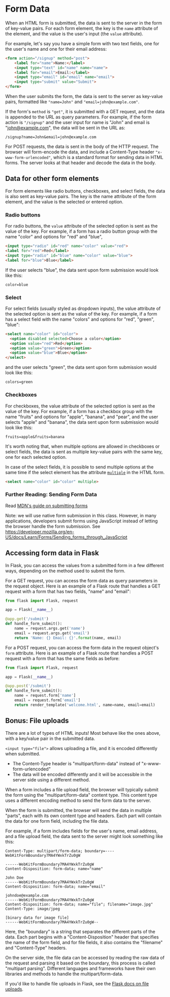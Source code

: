 # Form Data

When an HTML form is submitted, the data is sent to the server in the form of key-value pairs. For each form element, the key is the `name` attribute of the element, and the value is the user's input (the `value` attribute).

For example, let's say you have a simple form with two text fields, one for the user's name and one for their email address:

```html
<form action="/signup" method="post">
    <label for="name">Name:</label>
    <input type="text" id="name" name="name">
    <label for="email">Email:</label>
    <input type="email" id="email" name="email">
    <input type="submit" value="Submit">
</form>
```

When the user submits the form, the data is sent to the server as key-value pairs, formatted like `"name=John"` and `"email=john@example.com"`. 

If the form's `method` is `"get"`, it is submitted with a GET request, and the data is appended to the URL as query parameters. For example, if the form action is `"/signup"` and the user input for name is "John" and email is "john@example.com", the data will be sent in the URL as:

```
/signup?name=John&email=john@example.com
```

For POST requests, the data is sent in the body of the HTTP request. The browser will form-encode the data, and include a Content-Type header `"x-www-form-urlencoded"`, which is a standard format for sending data in HTML forms. The server looks at that header and decode the data in the body.

## Data for other form elements

For form elements like radio buttons, checkboxes, and select fields, the data is also sent as key-value pairs. The key is the name attribute of the form element, and the value is the selected or entered option.

### Radio buttons

For radio buttons, the `value` attribute of the selected option is sent as the value of the key. For example, if a form has a radio button group with the name "color" and options for "red" and "blue", 

```html
<input type="radio" id="red" name="color" value="red">
<label for="red">Red</label>
<input type="radio" id="blue" name="color" value="blue">
<label for="blue">Blue</label>
```

If the user selects "blue", the data sent upon form submission would look like this:

```
color=blue
```

### Select

For select fields (usually styled as dropdown inputs), the value attribute of the selected option is sent as the value of the key. For example, if a form has a select field with the name "colors" and options for "red", "green", "blue": 

```html
<select name="color" id="color">
  <option disabled selected>Choose a color</option>
  <option value="red">Red</option>
  <option value="green">Green</option>
  <option value="blue">Blue</option>
</select>
```

and the user selects "green", the data sent upon form submission would look like this:
```
colors=green
```

### Checkboxes

For checkboxes, the value attribute of the selected option is sent as the value of the key. For example, if a form has a checkbox group with the name "fruits" and options for "apple", "banana", and "pear", and the user selects "apple" and "banana", the data sent upon form submission would look like this:

```
fruits=apple&fruits=banana
```

It's worth noting that, when multiple options are allowed in checkboxes or select fields, the data is sent as multiple key-value pairs with the same key, one for each selected option. 

In case of the select fields, it is possible to send multiple options at the same time if the select element has the attribute [`multiple`](https://developer.mozilla.org/en-US/docs/Web/HTML/Element/select#attr-multiple) in the HTML form.

```html
<select name="color" id="color" multiple>
```

### Further Reading: Sending Form Data

Read [MDN's guide on submitting forms](https://developer.mozilla.org/en-US/docs/Learn/Forms/Sending_and_retrieving_form_data)

Note: we will use native form submission in this class. However, in many applications, developers submit forms using JavaScript instead of letting the browser handle the form submission. See https://developer.mozilla.org/en-US/docs/Learn/Forms/Sending_forms_through_JavaScript

## Accessing form data in Flask

In Flask, you can access the values from a submitted form in a few different ways, depending on the method used to submit the form.

For a GET request, you can access the form data as query parameters in the request object. Here is an example of a Flask route that handles a GET request with a form that has two fields, "name" and "email":

```python
from flask import Flask, request

app = Flask(__name__)

@app.get('/submit')
def handle_form_submit():
    name = request.args.get('name')
    email = request.args.get('email')
    return 'Name: {} Email: {}'.format(name, email)
```

For a POST request, you can access the form data in the request object's `form` attribute. Here is an example of a Flask route that handles a POST request with a form that has the same fields as before:

```python
from flask import Flask, request

app = Flask(__name__)

@app.post('/submit')
def handle_form_submit():
    name = request.form['name']
    email = request.form['email']
    return render_template('welcome.html', name=name, email=email)
```

## Bonus: File uploads

There are a lot of types of HTML inputs! Most behave like the ones above, with a key/value pair in the submitted data.

`<input type="file">` allows uploading a file, and it is encoded differently when submitted.

* The Content-Type header is "multipart/form-data" instead of "x-www-form-urlencoded"
* The data will be encoded differently and it will be accessible in the server side using a different method.

When a form includes a file upload field, the browser will typically submit the form using the "multipart/form-data" content type. This content type uses a different encoding method to send the form data to the server.

When the form is submitted, the browser will send the data in multiple "parts", each with its own content type and headers. Each part will contain the data for one form field, including the file data.

For example, if a form includes fields for the user's name, email address, and a file upload field, the data sent to the server might look something like this:

```text
Content-Type: multipart/form-data; boundary=----WebKitFormBoundary7MA4YWxkTrZu0gW

------WebKitFormBoundary7MA4YWxkTrZu0gW
Content-Disposition: form-data; name="name"

John Doe
------WebKitFormBoundary7MA4YWxkTrZu0gW
Content-Disposition: form-data; name="email"

johndoe@example.com
------WebKitFormBoundary7MA4YWxkTrZu0gW
Content-Disposition: form-data; name="file"; filename="image.jpg"
Content-Type: image/jpeg

[binary data for image file]
------WebKitFormBoundary7MA4YWxkTrZu0gW--
```

Here, the "boundary" is a string that separates the different parts of the data. Each part begins with a "Content-Disposition" header that specifies the name of the form field, and for file fields, it also contains the "filename" and "Content-Type" headers.

On the server side, the file data can be accessed by reading the raw data of the request and parsing it based on the boundary, this process is called "multipart parsing". Different languages and frameworks have their own libraries and methods to handle the multipart/form-data. 

If you'd like to handle file uploads in Flask, see the [Flask docs on file uploads](https://flask.palletsprojects.com/en/2.2.x/patterns/fileuploads/).
